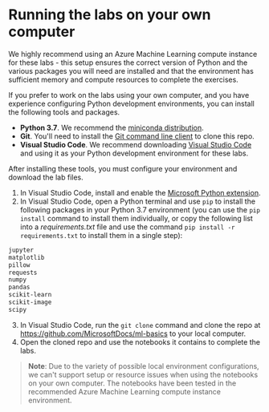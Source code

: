 # Running the labs on your own computer

We highly recommend using an Azure Machine Learning compute instance for these labs - this setup ensures the correct version of Python and the various packages you will need are installed and that the environment has sufficient memory and compute resources to complete the exercises. 

If you prefer to work on the labs using your own computer, and you have experience configuring Python development environments, you can install the following tools and packages.

- **Python 3.7**. We recommend the [miniconda distribution](https://docs.conda.io/en/latest/miniconda.html).
- **Git**. You'll need to install the [Git command line client](https://git-scm.com/downloads) to clone this repo.
- **Visual Studio Code**. We recommend downloading [Visual Studio Code](https://code.visualstudio.com/Download) and using it as your Python development environment for these labs.

After installing these tools, you must configure your environment and download the lab files.

1. In Visual Studio Code, install and enable the [Microsoft Python extension](https://marketplace.visualstudio.com/items?itemName=ms-python.python).
2. In Visual Studio Code, open a Python terminal and use `pip` to install the following packages in your Python 3.7 environment (you can use the `pip install` command to install them individually, or copy the following list into a *requirements.txt* file and use the command `pip install -r requirements.txt` to install them in a single step):

 ```bash
jupyter
matplotlib
pillow
requests
numpy
pandas
scikit-learn
scikit-image
scipy
 ```

3. In Visual Studio Code, run the `git clone` command and clone the repo at https://github.com/MicrosoftDocs/ml-basics to your local computer.
4. Open the cloned repo and use the notebooks it contains to complete the labs.

> **Note**: Due to the variety of possible local environment configurations, we can't support setup or resource issues when using the notebooks on your own computer. The notebooks have been tested in the recommended Azure Machine Learning compute instance environment.

